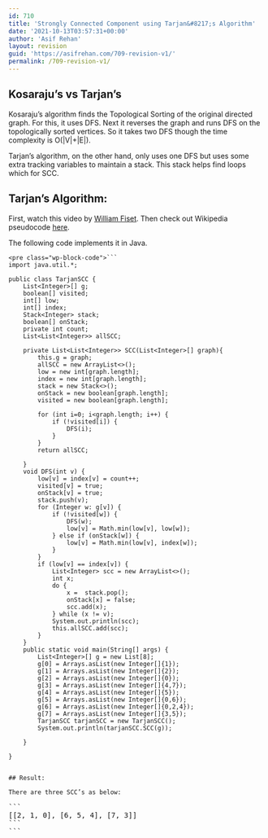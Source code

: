 ```yaml
---
id: 710
title: 'Strongly Connected Component using Tarjan&#8217;s Algorithm'
date: '2021-10-13T03:57:31+00:00'
author: 'Asif Rehan'
layout: revision
guid: 'https://asifrehan.com/709-revision-v1/'
permalink: /709-revision-v1/
---
```


## Kosaraju’s vs Tarjan’s

Kosaraju’s algorithm finds the Topological Sorting of the original directed graph. For this, it uses DFS. Next it reverses the graph and runs DFS on the topologically sorted vertices. So it takes two DFS though the time complexity is O(|V|+|E|).

Tarjan’s algorithm, on the other hand, only uses one DFS but uses some extra tracking variables to maintain a stack. This stack helps find loops which for SCC.

## Tarjan’s Algorithm:

First, watch this video by [William Fiset](https://www.youtube.com/watch?v=wUgWX0nc4NY). Then check out Wikipedia pseudocode [here](https://en.wikipedia.org/wiki/Tarjan%27s_strongly_connected_components_algorithm#The_algorithm_in_pseudocode).

The following code implements it in Java.

```
<pre class="wp-block-code">```
import java.util.*;

public class TarjanSCC {
    List<Integer>[] g;
    boolean[] visited;
    int[] low;
    int[] index;
    Stack<Integer> stack;
    boolean[] onStack;
    private int count;
    List<List<Integer>> allSCC;

    private List<List<Integer>> SCC(List<Integer>[] graph){
        this.g = graph;
        allSCC = new ArrayList<>();
        low = new int[graph.length];
        index = new int[graph.length];
        stack = new Stack<>();
        onStack = new boolean[graph.length];
        visited = new boolean[graph.length];

        for (int i=0; i<graph.length; i++) {
            if (!visited[i]) {
                DFS(i);
            }
        }
        return allSCC;

    }
    void DFS(int v) {
        low[v] = index[v] = count++;
        visited[v] = true;
        onStack[v] = true;
        stack.push(v);
        for (Integer w: g[v]) {
            if (!visited[w]) {
                DFS(w);
                low[v] = Math.min(low[v], low[w]);
            } else if (onStack[w]) {
                low[v] = Math.min(low[v], index[w]);
            }
        }
        if (low[v] == index[v]) {
            List<Integer> scc = new ArrayList<>();
            int x;
            do {
                x =  stack.pop();
                onStack[x] = false;
                scc.add(x);
            } while (x != v);
            System.out.println(scc);
            this.allSCC.add(scc);
        }
    }
    public static void main(String[] args) {
        List<Integer>[] g = new List[8];
        g[0] = Arrays.asList(new Integer[]{1});
        g[1] = Arrays.asList(new Integer[]{2});
        g[2] = Arrays.asList(new Integer[]{0});
        g[3] = Arrays.asList(new Integer[]{4,7});
        g[4] = Arrays.asList(new Integer[]{5});
        g[5] = Arrays.asList(new Integer[]{0,6});
        g[6] = Arrays.asList(new Integer[]{0,2,4});
        g[7] = Arrays.asList(new Integer[]{3,5});
        TarjanSCC tarjanSCC = new TarjanSCC();
        System.out.println(tarjanSCC.SCC(g));

    }

}
```
```

## Result: 

There are three SCC’s as below:

```
<pre class="wp-block-code">```
[[2, 1, 0], [6, 5, 4], [7, 3]]
```
```